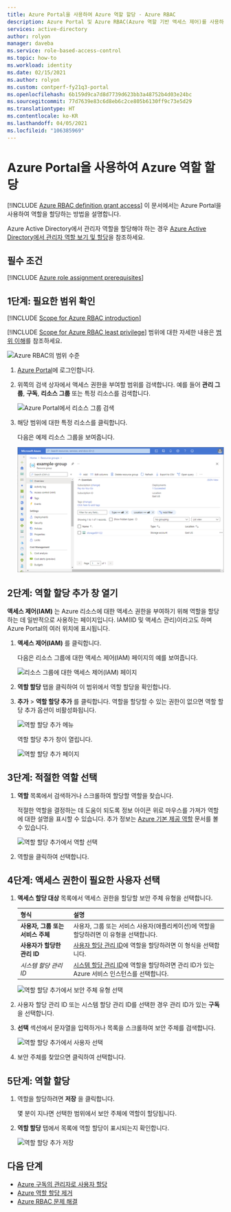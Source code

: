 ```yaml
---
title: Azure Portal을 사용하여 Azure 역할 할당 - Azure RBAC
description: Azure Portal 및 Azure RBAC(Azure 역할 기반 액세스 제어)를 사용하여 사용자, 그룹, 서비스 주체 또는 관리 ID의 Azure 리소스에 대한 액세스 권한을 부여하는 방법을 알아봅니다.
services: active-directory
author: rolyon
manager: daveba
ms.service: role-based-access-control
ms.topic: how-to
ms.workload: identity
ms.date: 02/15/2021
ms.author: rolyon
ms.custom: contperf-fy21q3-portal
ms.openlocfilehash: 6b159d9ca7d8d7739d623bb3a48752b4d03e24bc
ms.sourcegitcommit: 77d7639e83c6d8eb6c2ce805b6130ff9c73e5d29
ms.translationtype: HT
ms.contentlocale: ko-KR
ms.lasthandoff: 04/05/2021
ms.locfileid: "106385969"
---
```

# <a name="assign-azure-roles-using-the-azure-portal"></a>Azure Portal을 사용하여 Azure 역할 할당

[!INCLUDE [Azure RBAC definition grant access](../../includes/role-based-access-control/definition-grant.md)] 이 문서에서는 Azure Portal을 사용하여 역할을 할당하는 방법을 설명합니다.

Azure Active Directory에서 관리자 역할을 할당해야 하는 경우 [Azure Active Directory에서 관리자 역할 보기 및 할당](../active-directory/roles/manage-roles-portal.md)을 참조하세요.

## <a name="prerequisites"></a>필수 조건

[!INCLUDE [Azure role assignment prerequisites](../../includes/role-based-access-control/prerequisites-role-assignments.md)]

## <a name="step-1-identify-the-needed-scope"></a>1단계: 필요한 범위 확인

[!INCLUDE [Scope for Azure RBAC introduction](../../includes/role-based-access-control/scope-intro.md)]

[!INCLUDE [Scope for Azure RBAC least privilege](../../includes/role-based-access-control/scope-least.md)] 범위에 대한 자세한 내용은 [범위 이해](scope-overview.md)를 참조하세요.

![Azure RBAC의 범위 수준](../../includes/role-based-access-control/media/scope-levels.png)

1. [Azure Portal](https://portal.azure.com)에 로그인합니다.

1. 위쪽의 검색 상자에서 액세스 권한을 부여할 범위를 검색합니다. 예를 들어 **관리 그룹**, **구독**, **리소스 그룹** 또는 특정 리소스를 검색합니다.

    ![Azure Portal에서 리소스 그룹 검색](./media/shared/rg-portal-search.png)

1. 해당 범위에 대한 특정 리소스를 클릭합니다.

    다음은 예제 리소스 그룹을 보여줍니다.

    ![리소스 그룹 개요](./media/shared/rg-overview.png)

## <a name="step-2-open-the-add-role-assignment-pane"></a>2단계: 역할 할당 추가 창 열기

**액세스 제어(IAM)** 는 Azure 리소스에 대한 액세스 권한을 부여하기 위해 역할을 할당하는 데 일반적으로 사용하는 페이지입니다. IAM(ID 및 액세스 관리)이라고도 하며 Azure Portal의 여러 위치에 표시됩니다.

1. **액세스 제어(IAM)** 를 클릭합니다.

    다음은 리소스 그룹에 대한 액세스 제어(IAM) 페이지의 예를 보여줍니다.

    ![리소스 그룹에 대한 액세스 제어(IAM) 페이지](./media/shared/rg-access-control.png)

1. **역할 할당** 탭을 클릭하여 이 범위에서 역할 할당을 확인합니다.

1. **추가** > **역할 할당 추가** 를 클릭합니다.
   역할을 할당할 수 있는 권한이 없으면 역할 할당 추가 옵션이 비활성화됩니다.

   ![역할 할당 추가 메뉴](./media/shared/add-role-assignment-menu.png)

    역할 할당 추가 창이 열립니다.

   ![역할 할당 추가 페이지](../../includes/role-based-access-control/media/add-role-assignment-page.png)

## <a name="step-3-select-the-appropriate-role"></a>3단계: 적절한 역할 선택

1. **역할** 목록에서 검색하거나 스크롤하여 할당할 역할을 찾습니다.

    적절한 역할을 결정하는 데 도움이 되도록 정보 아이콘 위로 마우스를 가져가 역할에 대한 설명을 표시할 수 있습니다. 추가 정보는 [Azure 기본 제공 역할](built-in-roles.md) 문서를 볼 수 있습니다.

   ![역할 할당 추가에서 역할 선택](./media/role-assignments-portal/add-role-assignment-role.png)

1. 역할을 클릭하여 선택합니다.

## <a name="step-4-select-who-needs-access"></a>4단계: 액세스 권한이 필요한 사용자 선택

1. **액세스 할당 대상** 목록에서 액세스 권한을 할당할 보안 주체 유형을 선택합니다.

    | 형식 | 설명 |
    | --- | --- |
    | **사용자, 그룹 또는 서비스 주체** | 사용자, 그룹 또는 서비스 사용자(애플리케이션)에 역할을 할당하려면 이 유형을 선택합니다. |
    | **사용자가 할당한 관리 ID** | [사용자 할당 관리 ID](../active-directory/managed-identities-azure-resources/overview.md)에 역할을 할당하려면 이 형식을 선택합니다. |
    | *시스템 할당 관리 ID* | [시스템 할당 관리 ID](../active-directory/managed-identities-azure-resources/overview.md)에 역할을 할당하려면 관리 ID가 있는 Azure 서비스 인스턴스를 선택합니다. |

   ![역할 할당 추가에서 보안 주체 유형 선택](./media/role-assignments-portal/add-role-assignment-type.png)

1. 사용자 할당 관리 ID 또는 시스템 할당 관리 ID를 선택한 경우 관리 ID가 있는 **구독** 을 선택합니다.

1. **선택** 섹션에서 문자열을 입력하거나 목록을 스크롤하여 보안 주체를 검색합니다.

   ![역할 할당 추가에서 사용자 선택](./media/role-assignments-portal/add-role-assignment-user.png)

1. 보안 주체를 찾았으면 클릭하여 선택합니다.

## <a name="step-5-assign-role"></a>5단계: 역할 할당

1. 역할을 할당하려면 **저장** 을 클릭합니다.

   몇 분이 지나면 선택한 범위에서 보안 주체에 역할이 할당됩니다.

1. **역할 할당** 탭에서 목록에 역할 할당이 표시되는지 확인합니다.

    ![역할 할당 추가 저장](./media/role-assignments-portal/rg-role-assignments.png)

## <a name="next-steps"></a>다음 단계

- [Azure 구독의 관리자로 사용자 할당](role-assignments-portal-subscription-admin.md)
- [Azure 역할 할당 제거](role-assignments-remove.md)
- [Azure RBAC 문제 해결](troubleshooting.md)
